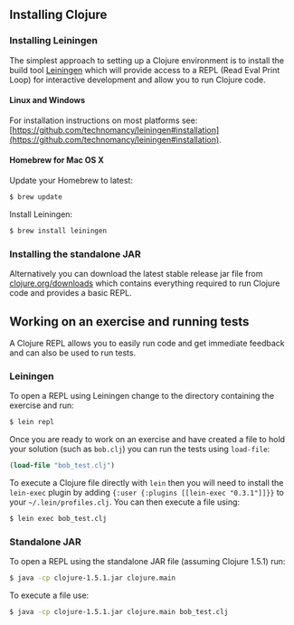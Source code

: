 ## Installing Clojure

### Installing Leiningen

The simplest approach to setting up a Clojure environment is to install the build tool [Leiningen](https://github.com/technomancy/leiningen) which will provide access to a REPL (Read Eval Print Loop) for interactive development and allow you to run Clojure code.

#### Linux and Windows

For installation instructions on most platforms see: [https://github.com/technomancy/leiningen#installation](https://github.com/technomancy/leiningen#installation).

#### Homebrew for Mac OS X

Update your Homebrew to latest:

```bash
$ brew update
```

Install Leiningen:

```bash
$ brew install leiningen
```

### Installing the standalone JAR

Alternatively you can download the latest stable release jar file from [clojure.org/downloads](http://clojure.org/downloads) which contains everything required to run Clojure code and provides a basic REPL.

## Working on an exercise and running tests

A Clojure REPL allows you to easily run code and get immediate feedback and can also be used to run tests.

### Leiningen

To open a REPL using Leiningen change to the directory containing the exercise and run:

```bash
$ lein repl
```

Once you are ready to work on an exercise and have created a file to hold your solution (such as `bob.clj`) you can run the tests using `load-file`:

```clojure
(load-file "bob_test.clj")
```

To execute a Clojure file directly with `lein` then you will need to install the `lein-exec` plugin by adding `{:user {:plugins [[lein-exec "0.3.1"]]}}` to your `~/.lein/profiles.clj`. You can then execute a file using:

```bash
$ lein exec bob_test.clj
```

### Standalone JAR

To open a REPL using the standalone JAR file (assuming Clojure 1.5.1) run:

```bash
$ java -cp clojure-1.5.1.jar clojure.main
```

To execute a file use:

```bash
$ java -cp clojure-1.5.1.jar clojure.main bob_test.clj
```
